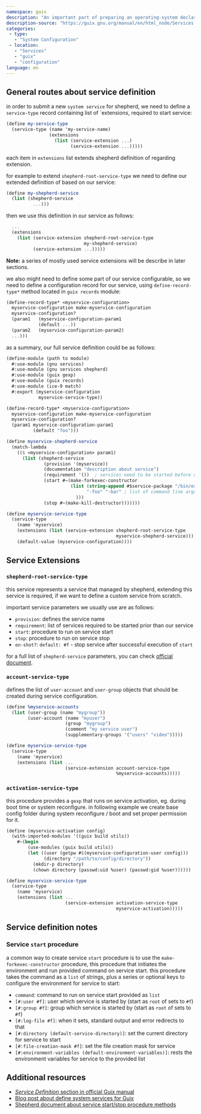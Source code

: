 ```yaml
---
namespace: guix
description: "An important part of preparing an operating-system declaration is listing system services and their configuration."
description-source: "https://guix.gnu.org/manual/en/html_node/Services.html"
categories:
 - type:
   - "System Configuration"
 - location:
   - "Services"
   - "guix"
   - "configuration"
language: en
---
```


## General routes about service definition

in order to submit a new `system service` for shepherd, we need to define a `service-type`
record containing  list of `extensions, required to start service:

```scheme
(define my-service-type
  (service-type (name 'my-service-name)
                (extensions
                  (list (service-extension ...)
                        (service-extension ...)))))
```

each item in `extensions` list extends shepherd definition of regarding extension.

for example to extend `shepherd-root-service-type` we need to define our extended
definition of based on our service:

```scheme
(define my-shepherd-service
  (list (shepherd-service
          ...)))
```

then we use this definition in our service as follows:

```scheme
  ...
  (extensions
    (list (service-extension shepherd-root-service-type
                             my-shepherd-service)
          (service-extension ...)))))
```

**Note:** a series of mostly used service extensions will be describe in later sections.

we also might need to define some part of our service configurable,  so we need to
define a configuration record for our service, using `define-record-type*` method
located in `guix records` module:

```scheme
(define-record-type* <myservice-configuration>
  myservice-configuration make-myservice-configuration
  myservice-configuration?
  (param1   (myservice-configuration-param1
            (default ...))
  (param2   (myservice-configuration-param2)
  ...)))
```

as a summary, our full service definition could be as follows:

```scheme
(define-module (path to module)
  #:use-module (gnu services)
  #:use-module (gnu services shepherd)
  #:use-module (guix gexp)
  #:use-module (guix records)
  #:use-module (ice-9 match)
  #:export (myservice-configuration
            myservice-service-type))

(define-record-type* <myservice-configuration>
  myservice-configuration make-myservice-configuration
  myservice-configuration?
  (param1 myservice-configuration-param1
          (default "foo")))

(define myservice-shepherd-service
  (match-lambda
    (($ <myservice-configuration> param1)
      (list (shepherd-service
              (provision '(myservice))
              (documentation "description about service")
              (requirement '())  ; services need to be started before current service
              (start #~(make-forkexec-constructor
                        (list (string-append #$service-package "/bin/exe-name")
                              "-foo" "-bar" ; list of command line arguments
                          )))
              (stop #~(make-kill-destructor)))))))

(define myservice-service-type
  (service-type
    (name 'myservice)
    (extensions (list (service-extension shepherd-root-service-type
                                         myservice-shepherd-service)))
    (default-value (myservice-configuration))))
```

## Service Extensions

### `shepherd-root-service-type`

this service represents a service that managed by shepherd, extending this service
is required, if we want to define a custom service from scratch.

important service parameters we usually use are as follows:

- `provision`: defines the service name
- `requirement`: list of services required to be started prior than our service
- `start`: procedure to run on service start
- `stop`: procedure to run on service stop
- `on-shot?`: `default: #f` - stop service after successful execution of `start`

for a full list of `shepherd-service` parameters, you can check [official document](https://guix.gnu.org/manual/en/html_node/Shepherd-Services.html).

### `account-service-type`

defines the list of `user-account` and `user-group` objects that should be created
during service configuration.

```scheme
(define %myservice-accounts
  (list (user-group (name "mygroup"))
        (user-account (name "myuser")
                      (group "mygroup")
                      (comment "my service user")
                      (supplementary-groups '("users" "video")))))

(define myservice-service-type
  (service-type
    (name 'myservice)
    (extensions (list ...
                      (service-extension account-service-type
                                         %myservice-accounts)))))
```

### `activation-service-type`

this procedure provides a `gexp` that runs on service activation, eg. during
boot time or system reconfigure. in following example we create base config folder
during system reconfigure / boot and set proper permission for it.

```scheme
(define (myservice-activation config)
  (with-imported-modules '((guix build utils))
    #~(begin
        (use-modules (guix build utils))
        (let ((user (getpw #$(myservice-configuration-user config)))
              (directory "/path/to/config/directory"))
          (mkdir-p directory)
          (chown directory (passwd:uid %user) (passwd:gid %user))))))

(define myservice-service-type
  (service-type
    (name 'myservice)
    (extensions (list ...
                      (service-extension activation-service-type
                                         myservice-activation)))))
```

## Service definition notes

### Service `start` procedure

a common way to create service `start` procedure is to use the `make-forkexec-constructor`
procedure, this procedure that initiates the environment and run provided command
on service start. this procedure takes the command as a `list` of strings, plus
a series or optional keys to configure the environment for service to start:

- `command`: command to run on service start provided as `list`
- `[#:user #f]`: user which service is started by (start as `root` of sets to `#f`)
- `[#:group #f]`: group which service is started by (start as `root` of sets to `#f`)
- `[#:log-file #f]`: when it sets,  standard output and error redirects to that
- `[#:directory (default-service-directory)]`: set the current directory for
  service to start
- `[#:file-creation-mask #f]`: set the file creation mask for service
- `[#:environment-variables (default-environment-variables)]`: rests the environment
  variables for service to the provided list

## Additional resources

- [*Service Definition* section in official Guix manual](https://guix.gnu.org/manual/en/html_node/Defining-Services.html)
- [Blog post about define system services for Guix](https://www.mndet.net/2016/05/04/guixsd-system-service.html)
- [Shepherd document about service start/stop procedure methods](https://www.gnu.org/software/shepherd/manual/html_node/Service-De_002d-and-Constructors.html)

